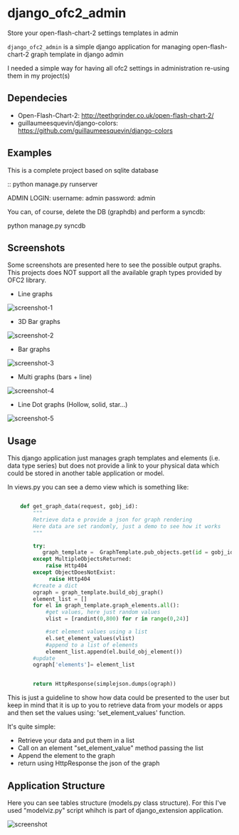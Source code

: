 django_ofc2_admin
=================

Store your open-flash-chart-2 settings templates in admin


``django_ofc2_admin`` is a simple django application for managing
open-flash-chart-2 graph template in django admin

I needed a simple way for having all ofc2 settings in administration re-using
them in my project(s)


Dependecies
-----------

* Open-Flash-Chart-2: http://teethgrinder.co.uk/open-flash-chart-2/
* guillaumeesquevin/django-colors: https://github.com/guillaumeesquevin/django-colors



Examples
--------

This is a complete project based on sqlite database

::
python manage.py runserver


ADMIN LOGIN:
  username: admin
  password: admin

You can, of course, delete the DB (graphdb) and perform a syncdb:

python manage.py syncdb




Screenshots
-----------------------

Some screenshots are presented here to see the possible output graphs.
This projects does NOT support all the available graph types provided by OFC2 library.

* Line graphs

![screenshot-1](https://raw.github.com/hcsturix74/django_ofc2_admin/master/screenshots/screenshot-1.png)

* 3D Bar graphs

![screenshot-2](https://raw.github.com/hcsturix74/django_ofc2_admin/master/screenshots/screenshot-2.png)


* Bar graphs

![screenshot-3](https://raw.github.com/hcsturix74/django_ofc2_admin/master/screenshots/screenshot-3.png)


* Multi graphs (bars + line)

![screenshot-4](https://raw.github.com/hcsturix74/django_ofc2_admin/master/screenshots/screenshot-4.png)


* Line Dot graphs (Hollow, solid, star...)

![screenshot-5](https://raw.github.com/hcsturix74/django_ofc2_admin/master/screenshots/screenshot-5.png)


Usage
-----------------------

This django application just manages graph templates and elements (i.e. data type series) but does not provide
a link to your physical data which could be stored in another table application or model.

In views.py you can see a demo view which is something like:

```python

    def get_graph_data(request, gobj_id):
        """
        Retrieve data e provide a json for graph rendering
        Here data are set randomly, just a demo to see how it works
        """

        try:
           graph_template =  GraphTemplate.pub_objects.get(id = gobj_id)
        except MultipleObjectsReturned:
            raise Http404
        except ObjectDoesNotExist:
             raise Http404
        #create a dict
        ograph = graph_template.build_obj_graph()
        element_list = []
        for el in graph_template.graph_elements.all():
            #get values, here just random values
            vlist = [randint(0,800) for r in range(0,24)]

            #set element values using a list
            el.set_element_values(vlist)
            #append to a list of elements
            element_list.append(el.build_obj_element())
        #update
        ograph['elements']= element_list


        return HttpResponse(simplejson.dumps(ograph))

```

This is just a guideline to show how data could be presented to the user but keep in mind that
it is up to you to retrieve data from your models or apps and then set the values using:
'set_element_values' function.

It's quite simple:
 * Retrieve your data and put them in a list
 * Call on an element "set_element_value" method passing the list
 * Append the element to the graph
 * return using HttpResponse the json of the graph





Application Structure
-----------------------------------------

Here you can see tables structure (models.py class structure).
For this I've used "modelviz.py" script whihch is part of django_extension application.

![screenshot](https://raw.github.com/hcsturix74/django_ofc2_admin/master/screenshots/ofcgraphs_models.png)